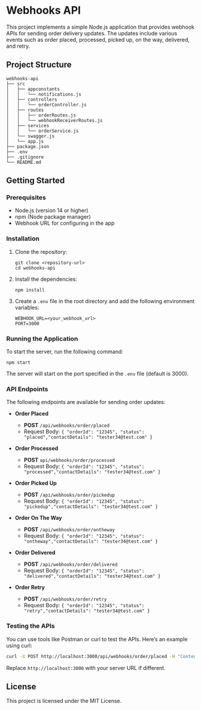 # Webhooks API

This project implements a simple Node.js application that provides webhook APIs for sending order delivery updates. The updates include various events such as order placed, processed, picked up, on the way, delivered, and retry.

## Project Structure

```
webhooks-api
├── src
│   ├── appconstants
│   │   └── notifications.js
│   ├── controllers
│   │   └── orderController.js
│   ├── routes
│   │   ├── orderRoutes.js
│   │   └── webhookReceiverRoutes.js
│   ├── services
│   │   └── orderService.js
│   └── swagger.js
│   └── app.js
├── package.json
├── .env
├── .gitignore
└── README.md
```

## Getting Started

### Prerequisites

- Node.js (version 14 or higher)
- npm (Node package manager)
- Webhook URL for configuring in the app

### Installation

1. Clone the repository:
   ```
   git clone <repository-url>
   cd webhooks-api
   ```

2. Install the dependencies:
   ```
   npm install
   ```

3. Create a `.env` file in the root directory and add the following environment variables:
   ```
   WEBHOOK_URL=<your_webhook_url>
   PORT=3000
   ```

### Running the Application

To start the server, run the following command:
```
npm start
```

The server will start on the port specified in the `.env` file (default is 3000).

### API Endpoints

The following endpoints are available for sending order updates:

- **Order Placed**
  - **POST** `/api/webhooks/order/placed`
  - Request Body: `{ "orderId": "12345", "status": "placed","contactDetails": "tester34@test.com" }`

- **Order Processed**
  - **POST** `api/webhooks/order/processed`
  - Request Body: `{ "orderId": "12345", "status": "processed","contactDetails": "tester34@test.com" }`

- **Order Picked Up**
  - **POST** `/api/webhooks/order/pickedup`
  - Request Body: `{ "orderId": "12345", "status": "pickedup","contactDetails": "tester34@test.com" }`

- **Order On The Way**
  - **POST** `/api/webhooks/order/ontheway`
  - Request Body: `{ "orderId": "12345", "status": "ontheway","contactDetails": "tester34@test.com" }`

- **Order Delivered**
  - **POST** `/api/webhooks/order/delivered`
  - Request Body: `{ "orderId": "12345", "status": "delivered","contactDetails": "tester34@test.com" }`

- **Order Retry**
  - **POST** `/api/webhooks/order/retry`
  - Request Body: `{ "orderId": "12345", "status": "retry","contactDetails": "tester34@test.com" }`

### Testing the APIs

You can use tools like Postman or curl to test the APIs. Here’s an example using curl:

```bash
curl -X POST http://localhost:3000/api/webhooks/order/placed -H "Content-Type: application/json" -d '{"orderId": "12345", "status": "placed","contactDetails": "tester34@test.com"}'
```

Replace `http://localhost:3000` with your server URL if different.

## License

This project is licensed under the MIT License.
